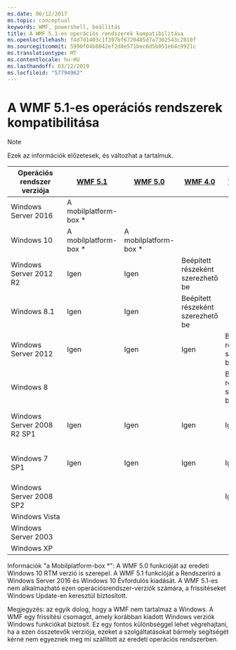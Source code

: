 ```yaml
---
ms.date: 06/12/2017
ms.topic: conceptual
keywords: WMF, powershell, beállítás
title: A WMF 5.1-es operációs rendszerek kompatibilitása
ms.openlocfilehash: f4d7d1403c1f397bf6720485d7a7302543c2010f
ms.sourcegitcommit: 5990f04b8042ef2d8e571bec6d5b051e64c9921c
ms.translationtype: MT
ms.contentlocale: hu-HU
ms.lasthandoff: 03/12/2019
ms.locfileid: "57794962"
---
```

# <a name="wmf-51-operating-system-compatibility"></a>A WMF 5.1-es operációs rendszerek kompatibilitása

> [!NOTE]
> Ezek az információk előzetesek, és változhat a tartalmuk.

| Operációs rendszer verziója | [WMF 5.1](https://aka.ms/wmf51download) | [WMF 5.0](https://aka.ms/wmf5download) | [WMF 4.0](https://aka.ms/wmf4download) |  [WMF 3.0](https://aka.ms/wmf3download) | [A WMF 2.0](https://aka.ms/wmf2download) |
| ------------------------ | ----------- | ----------- | ----------- | ------------ |  ------------- |
| Windows Server 2016 | A mobilplatform-box * |  |  |  |  |
| Windows 10 | A mobilplatform-box * | A mobilplatform-box *  | | | |
| Windows Server 2012 R2| Igen | Igen | Beépített részeként szerezhető be |  |  |
| Windows 8.1 | Igen | Igen |  Beépített részeként szerezhető be |  |  |
| Windows Server 2012 | Igen | Igen | Igen |  Beépített részeként szerezhető be | |
| Windows 8 |  |  |  | Beépített részeként szerezhető be | |
| Windows Server 2008 R2 SP1 | Igen | Igen | Igen |  Igen| Beépített részeként szerezhető be |
| Windows 7 SP1  | Igen | Igen | Igen | Igen | Beépített részeként szerezhető be |
| Windows Server 2008 SP2 | | | | Igen | Igen |
| Windows Vista | | | | | Igen |
| Windows Server 2003| | | |  | Igen |
| Windows XP | | | |  | Igen |

Információk "a Mobilplatform-box *": A WMF 5.0 funkcióját az eredeti Windows 10 RTM verzió is szerepel.
A WMF 5.1 funkcióját a Rendszeríró a Windows Server 2016 és Windows 10 Évfordulós kiadását.
A WMF 5.1-es nem alkalmazható ezen operációsrendszer-verziók számára, a frissítéseket Windows Update-en keresztül biztosított.

Megjegyzés: az egyik dolog, hogy a WMF nem tartalmaz a Windows.
A WMF egy frissítési csomagot, amely korábban kiadott Windows verziók Windows funkciókat biztosít.
Ez egy fontos különbséggel lehet végrehajtani, ha a ezen összetevők verziója, ezeket a szolgáltatásokat bármely segítségét kérné nem egyeznek meg mi szállított az eredeti operációs rendszerben.
